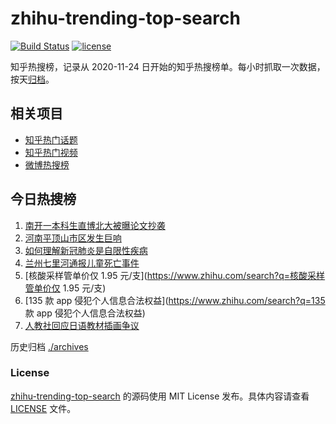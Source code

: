 # zhihu-trending-top-search

[![Build Status](https://github.com/justjavac/zhihu-trending-top-search/workflows/ci/badge.svg?branch=main)](https://github.com/justjavac/zhihu-trending-top-search/actions)
[![license](https://img.shields.io/github/license/justjavac/zhihu-trending-top-search)](https://github.com/justjavac/zhihu-trending-top-search/blob/main/LICENSE)

知乎热搜榜，记录从 2020-11-24 日开始的知乎热搜榜单。每小时抓取一次数据，按天[归档](./archives)。

## 相关项目

- [知乎热门话题](https://github.com/justjavac/zhihu-trending-hot-questions)
- [知乎热门视频](https://github.com/justjavac/zhihu-trending-hot-video)
- [微博热搜榜](https://github.com/justjavac/weibo-trending-hot-search)

## 今日热搜榜

<!-- BEGIN -->
<!-- 最后更新时间 Fri Nov 04 2022 06:10:20 GMT+0800 (China Standard Time) -->

1. [南开一本科生直博北大被曝论文抄袭](https://www.zhihu.com/search?q=南开一本科生直博北大被曝论文抄袭)
1. [河南平顶山市区发生巨响](https://www.zhihu.com/search?q=河南平顶山市区发生巨响)
1. [如何理解新冠肺炎是自限性疾病](https://www.zhihu.com/search?q=如何理解新冠肺炎是自限性疾病)
1. [兰州七里河通报儿童死亡事件](https://www.zhihu.com/search?q=兰州七里河通报儿童死亡事件)
1. [核酸采样管单价仅 1.95 元/支](https://www.zhihu.com/search?q=核酸采样管单价仅 1.95 元/支)
1. [135 款 app 侵犯个人信息合法权益](https://www.zhihu.com/search?q=135 款 app 侵犯个人信息合法权益)
1. [人教社回应日语教材插画争议](https://www.zhihu.com/search?q=人教社回应日语教材插画争议)

<!-- END -->

历史归档 [./archives](./archives)

### License

[zhihu-trending-top-search](https://github.com/justjavac/zhihu-trending-top-search)
的源码使用 MIT License 发布。具体内容请查看 [LICENSE](./LICENSE) 文件。
